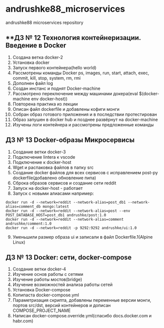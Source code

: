 # andrushke88_microservices
andrushke88 microservices repository

## **ДЗ № 12 Технология контейнеризации. Введение в Docker
1. Создана ветка docker-2
2. Установка docker
3. Запуск первого контейнера(hello world)
4. Рассмотрены команды Docker ps, images, run, start, attach, exec, commit, kill, stop, system, rm, rmi
5. Дополнен файл log
6. Создан инстанс и поднят Docker-machine
7. Рассмотрено переключение между машинами докера(eval $(docker-machine env docker-host))
8. Повторена практика из лекции
9. Описан файл dockerfile и добавлены кофиги монги
10. Собран образ готового приложения и в последствии протестирован
11. Образ запушен в docker hub и позднее развёрнут на docker-machine
12. Изучены логи контейнера и рассмотрены предложенные команды

## **ДЗ № 13 Docker-образы Микросервисы**
1. Создание ветки docker-3
2. Подключение linterа к vscode
3. Подключение к docker-host
4. Wget и распаковка файлов в папку src
5. Создание docker файлов для всех сервисов с исправлением post-py dockerfile(добавлено обновление пипа)
6. Сброка образов сервисов и создание сети reddit
7. Запуск на docker-host - работает
8. Запуск с новыми алиасами например:
```console
docker run -d --network=reddit --network-alias=post_db1 --network-alias=comment_db mongo:latest
docker run -d --network=reddit --network-alias=post --env POST_DATABASE_HOST=post_db1 andrushke/post:1.0
docker run -d --network=reddit --network-alias=comment andrushke/comment:1.0
docker run -d --network=reddit -p 9292:9292 andrushke/ui:1.0
```
9. Уменьшили размер образа ui и записали в файл Dockerfile.1(Alpine Linux)

## **ДЗ № 13 Docker: сети, docker-compose**
1. Создание ветки docker-4
2. Изучение основ работы с сетями
3. Изучение работы мостов(bridge)
4. Изучение возможностей анализа работы сетей
5. Установка Docker-compose
6. Копипаста docker-compose.yml
7. Параметризация скрипта, добавлены переменные версии монги, портов src/dst, версий контейнеров и дописан COMPOSE_PROJECT_NAME
8. Написан docker-compose.override.yml(спасибо docs.docker.com и habr.com)

